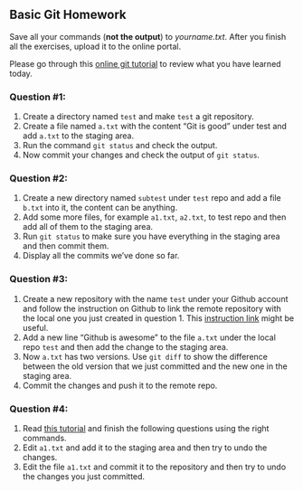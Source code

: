 ## Basic Git Homework

Save all your commands (**not the output**) to *yourname.txt*. After you finish all the exercises, upload it to the online portal.

Please go through this [online git tutorial](https://try.github.io/levels/1/challenges/1) to review what you have learned today.

### Question #1: 
1. Create a directory named `test` and make `test` a git repository.
2. Create a file named `a.txt` with the content “Git is good” under test and add `a.txt` to the staging area.
3. Run the command `git status` and check the output.
3. Now commit your changes and check the output of `git status`.

### Question #2:
1. Create a new directory named `subtest` under `test` repo and add a file `b.txt` into it, the content can be anything.
2. Add some more files, for example `a1.txt`, `a2.txt`, to test repo and then add all of them to the staging area.
3. Run `git status` to make sure you have everything in the staging area and then commit them.
4. Display all the commits we’ve done so far.

### Question #3:
1. Create a new repository with the name `test` under your Github account and follow the instruction on Github to link the remote repository with the local one you just created in question 1. This [instruction link](https://help.github.com/articles/adding-a-remote/) might be useful.
2. Add a new line “Github is awesome” to the file `a.txt` under the local repo `test` and then add the change to the staging area.
3. Now `a.txt` has two versions. Use `git diff` to show the difference between the old version that we just committed and the new one in the staging area.
4. Commit the changes and push it to the remote repo.

### Question #4:
1. Read [this tutorial](https://www.atlassian.com/git/tutorials/resetting-checking-out-and-reverting) and finish the following questions using the right commands.
2. Edit `a1.txt` and add it to the staging area and then try to undo the changes.
3. Edit the file `a1.txt` and commit it to the repository and then try to undo the changes you just committed.